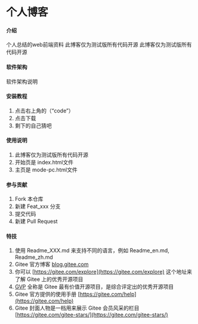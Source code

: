 # 个人博客

#### 介绍
个人总结的web前端资料
此博客仅为测试版所有代码开源
此博客仅为测试版所有代码开源
#### 软件架构
软件架构说明


#### 安装教程

1.  点击右上角的（“code”）
2.  点击下载
3.  剩下的自己猜吧

#### 使用说明

1.  此博客仅为测试版所有代码开源
2.  开始页是 index.html文件   
3.  主页是 mode-pc.html文件

#### 参与贡献

1.  Fork 本仓库
2.  新建 Feat_xxx 分支
3.  提交代码
4.  新建 Pull Request


#### 特技

1.  使用 Readme\_XXX.md 来支持不同的语言，例如 Readme\_en.md, Readme\_zh.md
2.  Gitee 官方博客 [blog.gitee.com](https://blog.gitee.com)
3.  你可以 [https://gitee.com/explore](https://gitee.com/explore) 这个地址来了解 Gitee 上的优秀开源项目
4.  [GVP](https://gitee.com/gvp) 全称是 Gitee 最有价值开源项目，是综合评定出的优秀开源项目
5.  Gitee 官方提供的使用手册 [https://gitee.com/help](https://gitee.com/help)
6.  Gitee 封面人物是一档用来展示 Gitee 会员风采的栏目 [https://gitee.com/gitee-stars/](https://gitee.com/gitee-stars/)
<!--                                 ooOoo_
 o8888888o
 88" . "88
<!--  (| -_- |) -->
<!--  O\ = /O -->
<!--  ____/`---'\____ -->
<!--  .' \\| |// `. -->
<!--  / \\||| : |||// \ -->
<!--  / _||||| -:- |||||- \ -->
<!--  | | \\\ - /// | | -->
<!--  | \_| ''\---/'' | | -->
<!--  \ .-\__ `-` ___/-. / -->
<!-- ___`. .' /--.--\ `. . __ -->
<!-- " '< `.___\_<|>_/___.' >'"". -->
<!-- : `- \`.;`\ _ /`;.`/ - ` : | | -->
<!-- \ `-. \_ __\ /__ _/ .-` / / -->
<!-- .____`-.___\_____/___.-`____.-'====== -->
<!--  `=---=' -->
<!-- ^^^^^^^^^^^^^^^^^^^^^^^^^^^^^^^^^^^^^ -->
<!--  佛祖保佑 永无BUG -->
